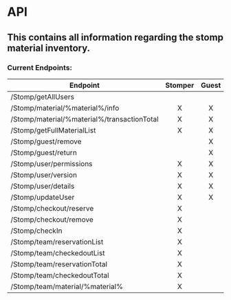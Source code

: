 # API

## This contains all information regarding the stomp material inventory.



### Current Endpoints:

| Endpoint      								| Stomper 	| Guest | SuperAdmin|
| ------------------------- 					|:---------:|:-----:|:---------:|
| /Stomp/getAllUsers     						| 	 		| 	 	| X			|
| /Stomp/material/%material%/info  				| X     	| X 	| X			|
| /Stomp/material/%material%/transactionTotal 	| X      	| X		| X			|
| /Stomp/getFullMaterialList    				| X 		| X 	| X			|
| /Stomp/guest/remove			   				| 	 		| X	 	| 			|
| /Stomp/guest/return	 						| 	     	| X 	| 			|
| /Stomp/user/permissions						| X   		| X		| X			|
| /Stomp/user/version  							| X 		| X 	| X			|
| /Stomp/user/details			   				| X	 		| X	 	| X			|
| /Stomp/updateUser	 							| X	     	| X 	| X			|
| /Stomp/checkout/reserve			   			| X	 		| 	 	| 			|
| /Stomp/checkout/remove	 					| X	     	| 	 	| 			|
| /Stomp/checkIn								| X   		| 		| 			|
| /Stomp/team/reservationList  					| X 		| 	 	| 			|
| /Stomp/team/checkedoutList			   		| X	 		| 	 	| 			|
| /Stomp/team/reservationTotal 					| X	     	|  		| 			|
| /Stomp/team/checkedoutTotal			   		| X	 		| 	 	| 			|
| /Stomp/team/material/%material%	 			| X	     	|  		| 			|
			
			
				
			
			
	
			
		
			
			
			
			
					


